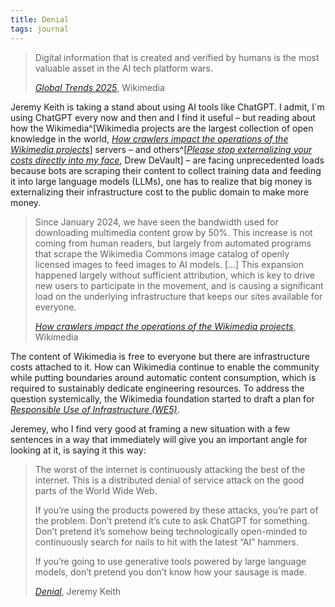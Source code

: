 ```yaml
---
title: Denial
tags: journal
---
```

> Digital information that is created and verified by humans is the most valuable asset in the AI tech platform wars. 
> <footer><a href="https://diff.wikimedia.org/2025/03/04/global-trends-2025/"><cite>Global Trends 2025</cite></a>, Wikimedia</footer>

Jeremy Keith is taking a stand about using AI tools like ChatGPT. I admit, I´m using ChatGPT every now and then and I find it useful – but reading about how the Wikimedia^[Wikimedia projects are the largest collection of open knowledge in the world, [<cite>How crawlers impact the operations of the Wikimedia projects</cite>](https://diff.wikimedia.org/2025/04/01/how-crawlers-impact-the-operations-of-the-wikimedia-projects/)] servers – and others^[[<cite>Please stop externalizing your costs directly into my face</cite>](https://drewdevault.com/2025/03/17/2025-03-17-Stop-externalizing-your-costs-on-me.html), Drew DeVault] – are facing unprecedented loads because bots are scraping their content to collect training data and feeding it into large language models (LLMs), one has to realize that big money is externalizing their infrastructure cost to the public domain to make more money.

> Since January 2024, we have seen the bandwidth used for downloading multimedia content grow by 50%. This increase is not coming from human readers, but largely from automated programs that scrape the Wikimedia Commons image catalog of openly licensed images to feed images to AI models. […] This expansion happened largely without sufficient attribution, which is key to drive new users to participate in the movement, and is causing a significant load on the underlying infrastructure that keeps our sites available for everyone. 
> <footer><a href="https://diff.wikimedia.org/2025/04/01/how-crawlers-impact-the-operations-of-the-wikimedia-projects/"><cite> How crawlers impact the operations of the Wikimedia projects</cite></a>, Wikimedia</footer>

The content of Wikimedia is free to everyone but there are infrastructure costs attached to it. How can Wikimedia continue to enable the community while putting boundaries around automatic content consumption, which is required to sustainably dedicate engineering resources. To address the question systemically, the Wikimedia foundation started to draft a plan for [<cite>Responsible Use of Infrastructure (WE5)</cite>](https://meta.wikimedia.org/wiki/Wikimedia_Foundation_Annual_Plan/2025-2026/Product_%26_Technology_OKRs#Responsible_Use_of_Infrastructure_(WE5)).

Jeremey, who I find very good at framing a new situation with a few sentences in a way that immediately will give you an important angle for looking at it, is saying it this way:

> The worst of the internet is continuously attacking the best of the internet. This is a distributed denial of service attack on the good parts of the World Wide Web.
> 
> If you’re using the products powered by these attacks, you’re part of the problem. Don’t pretend it’s cute to ask ChatGPT for something. Don’t pretend it’s somehow being technologically open-minded to continuously search for nails to hit with the latest “AI” hammers.
> 
> If you’re going to use generative tools powered by large language models, don’t pretend you don’t know how your sausage is made.
> <footer><a href="https://adactio.com/journal/21831"><cite>Denial</cite></a>, Jeremy Keith</footer>


